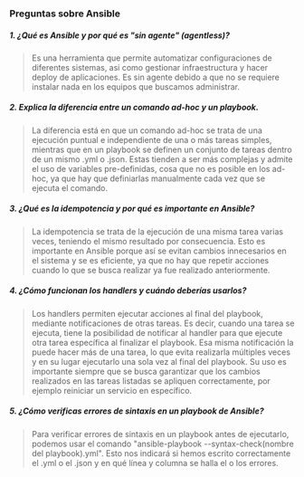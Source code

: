 ### Preguntas sobre Ansible

##### 1. ¿Qué es Ansible y por qué es "sin agente" (agentless)?

> Es una herramienta que permite automatizar configuraciones de diferentes sistemas, asi como gestionar infraestructura y hacer deploy de aplicaciones. Es sin agente debido a que no se requiere instalar nada en los equipos que buscamos administrar.

##### 2. Explica la diferencia entre un comando ad-hoc y un playbook.

> La diferencia está en que un comando ad-hoc se trata de una ejecución puntual e independiente de una o más tareas simples, mientras que en un playbook se definen un conjunto de tareas dentro de un mismo .yml o .json. Estas tienden a ser más complejas y admite el uso de variables pre-definidas, cosa que no es posible en los ad-hoc, ya que hay que definiarlas manualmente cada vez que se ejecuta el comando.

##### 3. ¿Qué es la idempotencia y por qué es importante en Ansible?  

> La idempotencia se trata de la ejecución de una misma tarea varias veces, teniendo el mismo resultado por consecuencia. Esto es importante en Ansible porque así se evitan cambios innecesarios en el sistema y se es eficiente, ya que no hay que repetir acciones cuando lo que se busca realizar ya fue realizado anteriormente. 

##### 4. ¿Cómo funcionan los handlers y cuándo deberías usarlos? 

> Los handlers permiten ejecutar acciones al final del playbook, mediante notificaciones de otras tareas. Es decir, cuando una tarea se ejecuta, tiene la posibilidad de notificar al handler para que ejecute otra tarea específica al finalizar el playbook. Esa misma notificación la puede hacer más de una tarea, lo que evita realizarla múltiples veces y  en su lugar ejecutarlo una sola vez al final del playbook. Su uso es importante siempre que se busca garantizar que los cambios realizados en las tareas listadas se apliquen correctamente, por ejemplo reiniciar un servicio en específico.

##### 5. ¿Cómo verificas errores de sintaxis en un playbook de Ansible?

> Para verificar errores de sintaxis en un playbook antes de ejecutarlo, podemos usar el comando "ansible-playbook --syntax-check(nombre del playbook).yml". Esto nos indicará si hemos escrito correctamente el .yml o el .json y en qué línea y columna se halla el o los errores.
